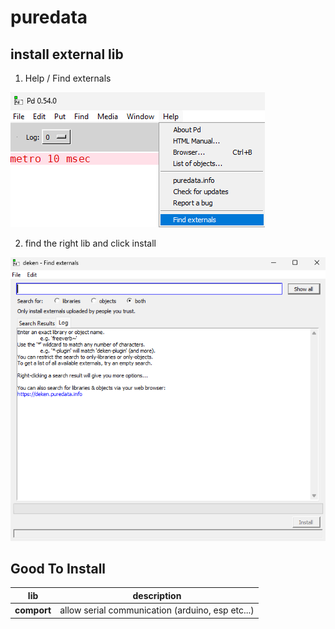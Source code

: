 # puredata

## install external lib 

1. Help / Find externals

![01](_imgs/install_lib/01.png)

2. find the right lib and click install

![02](_imgs/install_lib/02.png)

## Good To Install

|lib|description|
|--|--|
|**comport**|allow serial communication (arduino, esp etc...)|